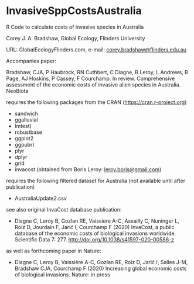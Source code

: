 # InvasiveSppCostsAustralia
R Code to calculate costs of invasive species in Australia

Corey J. A. Bradshaw,
Global Ecology,
Flinders University

URL: GlobalEcologyFlinders.com,
e-mail: corey.bradshaw@flinders.edu.au

Accompanies paper:

Bradshaw, CJA, P Haubrock, RN Cuthbert, C Diagne, B Leroy, L Andrews, B Page, AJ Hoskins, P Cassey, F Courchamp. In review. Comprehensive assessment of the economic costs of invasive alien species in Australia. NeoBiota

requires the following packages from the CRAN (https://cran.r-project.org)
- sandwich
- ggalluvial
- lmtest)
- robustbase
- ggplot2
- ggpubr)
- plyr
- dplyr
- grid
- invacost (obtained from Boris Leroy: leroy.boris@gmail.com)

requires the following filtered dataset for Australia (not available until after publication)
- AustraliaUpdate2.csv

see also original InvaCost database publication:
-  Diagne C, Leroy B, Gozlan RE, Vaissiere A-C, Assailly C, Nuninger L, Roiz D, Jourdain F, Jarić I, Courchamp F (2020) InvaCost, a public database of the economic costs of biological invasions worldwide. Scientific Data 7: 277. http://doi.org/10.1038/s41597-020-00586-z

as well as forthcoming paper in Nature:
- Diagne C, Leroy B, Vaissière A-C, Gozlan RE, Roiz D, Jarić I, Salles J-M, Bradshaw CJA, Courchamp F (2020) Increasing global economic costs of biological invasions. Nature: in press

